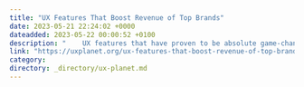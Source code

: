 ```yaml
---
title: "UX Features That Boost Revenue of Top Brands"
date: 2023-05-21 22:24:02 +0000
dateadded: 2023-05-22 00:00:52 +0100
description: "    UX features that have proven to be absolute game-changers for top brands.  Continue reading on UX Planet »  "
link: "https://uxplanet.org/ux-features-that-boost-revenue-of-top-brands-100f32450e2e?source=rss----819cc2aaeee0---4"
category:
directory: _directory/ux-planet.md
---
```

